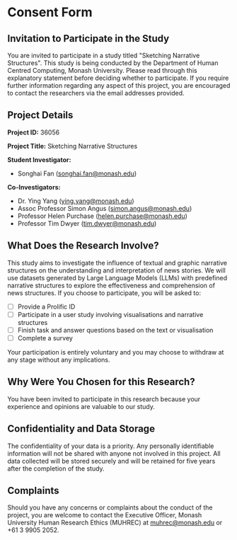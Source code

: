 # Consent Form

## Invitation to Participate in the Study

You are invited to participate in a study titled "Sketching Narrative Structures". This study is being conducted by the Department of Human Centred Computing, Monash University.
Please read through this explanatory statement before deciding whether to participate. If you require further information regarding any aspect of this project, you are encouraged to contact the researchers via the email addresses provided.

## Project Details

**Project ID:** 36056

**Project Title:** Sketching Narrative Structures

**Student Investigator:**

- Songhai Fan (songhai.fan@monash.edu)

**Co-Investigators:**

- Dr. Ying Yang (ying.yang@monash.edu)
- Assoc Professor Simon Angus (simon.angus@monash.edu)
- Professor Helen Purchase (helen.purchase@monash.edu)
- Professor Tim Dwyer (tim.dwyer@monash.edu)

## What Does the Research Involve?

This study aims to investigate the influence of textual and graphic narrative structures on the understanding and interpretation of news stories. We will use datasets generated by Large Language Models (LLMs) with predefined narrative structures to explore the effectiveness and comprehension of news structures.
If you choose to participate, you will be asked to:

- [ ] Provide a Prolific ID
- [ ] Participate in a user study involving visualisations and narrative structures
- [ ] Finish task and answer questions based on the text or visualisation
- [ ] Complete a survey

Your participation is entirely voluntary and you may choose to withdraw at any stage without any implications.

## Why Were You Chosen for this Research?

You have been invited to participate in this research because your experience and opinions are valuable to our study.

## Confidentiality and Data Storage

The confidentiality of your data is a priority. Any personally identifiable information will not be shared with anyone not involved in this project. All data collected will be stored securely and will be retained for five years after the completion of the study.

## Complaints

Should you have any concerns or complaints about the conduct of the project, you are welcome to contact the Executive Officer, Monash University Human Research Ethics (MUHREC) at muhrec@monash.edu or +61 3 9905 2052.
